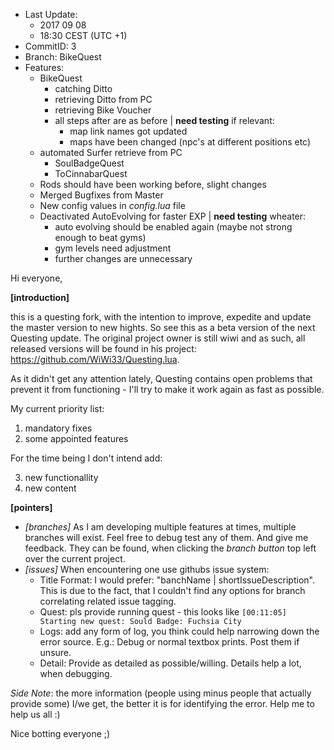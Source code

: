 - Last Update: 
    - 2017 09 08
    - 18:30 CEST  (UTC +1)
- CommitID: 3
- Branch: BikeQuest
- Features:
    - BikeQuest
        - catching Ditto
        - retrieving Ditto from PC
        - retrieving Bike Voucher
        - all steps after are as before | **need testing** if relevant:
            - map link names got updated
            - maps have been changed (npc's at different positions etc)
    - automated Surfer retrieve from PC
        - SoulBadgeQuest
        - ToCinnabarQuest
    - Rods should have been working before, slight changes
    - Merged Bugfixes from Master
    - New config values in *config.lua* file
    - Deactivated AutoEvolving for faster EXP | **need testing** wheater:
        - auto evolving should be enabled again (maybe not strong enough to beat gyms)
        - gym levels need adjustment 
        - further changes are unnecessary

Hi everyone,

**[introduction]**

this is a questing fork, with the intention to improve, expedite and update the master version to new hights.
So see this as a beta version of the next Questing update. The original project owner is still wiwi and as such,
all released versions will be found in his project: https://github.com/WiWi33/Questing.lua.

As it didn't get any attention lately, Questing contains open problems that prevent it from functioning - I'll
try to make it work again as fast as possible.

My current priority list:
1. mandatory fixes
2. some appointed features

For the time being I don't intend add:

3. new functionallity
4. new content

**[pointers]**
- _[branches]_ As I am developing multiple features at times, multiple branches will exist. Feel free to
debug test any of them. And give me feedback. They can be found, when clicking the *branch button* top left
over the current project.
- _[issues]_ When encountering one use githubs issue system:
    - Title Format: I would prefer: "banchName | shortIssueDescription". This is due to the fact, that I couldn't find
    any options for branch correlating related issue tagging.
    - Quest: pls provide running quest - this looks like `[00:11:05] Starting new quest: Sould Badge: Fuchsia City`
    - Logs: add any form of log, you think could help narrowing down the error source. E.g.: Debug or normal textbox
    prints. Post them if unsure.
    - Detail: Provide as detailed as possible/willing. Details help a lot, when debugging.

_Side Note_: the more information (people using minus people that actually provide some) I/we get, the better it is for
identifying the error. Help me to help us all :)

Nice botting everyone ;)